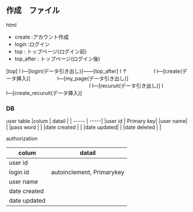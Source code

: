 ## 作成　ファイル
html 
 - create :アカウント作成
 - login :ログイン
 - top : トップページ(ログイン前)
 - top_after : トップページ(ログイン後)



[top]
Ι
Ι―[login(データ引き出し)]――[top_after]
Ι     ↑　　　　　			Ι
Ι―[create(データ挿入)]　　　　　 	Ι―[my_page(データ引き出し)]
　　　　　　　　　　　　　　　　	Ι
						Ι―[recuruit(データ引き出し)]
						Ι
						Ι―[create_recuruit(データ挿入)]

### DB

user table
|colum | datail |
| ----- | -----|
|user id | Primary key|
|user name| |
|pass word | |
|date created | |
|date updated| |
|date deleted | |

authorization

|colum | datail |
| ----- | -----|
|user id | |
|login id | autoinclement, Primarykey|
|user name| ||
|date created | |
|date updated| |

